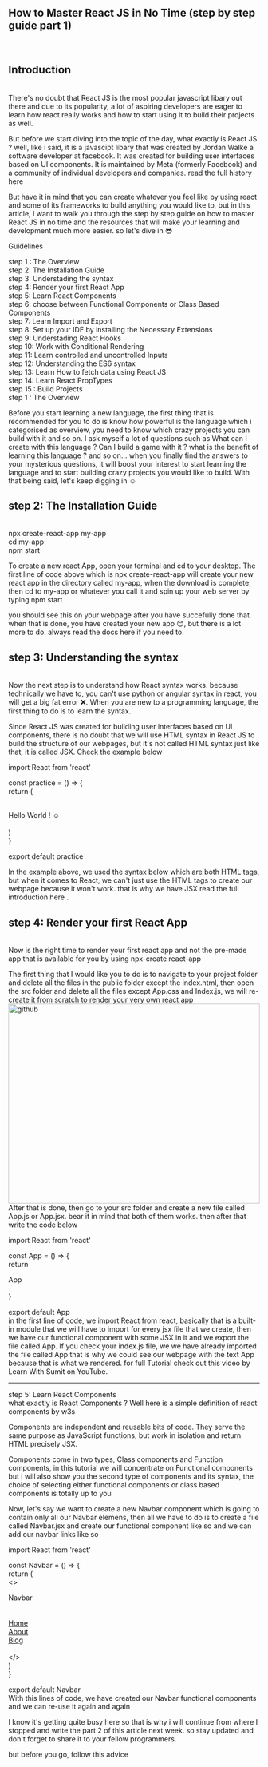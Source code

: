 <h2>How to Master React JS in No Time (step by step guide part 1)</h2></br>
<h2>Introduction</h2></br>
There's no doubt that React JS is the most popular javascript libary out there and due to its popularity, a lot of aspiring developers are eager to learn how react really works and how to start using it to build their projects as well.</br>

But before we start diving into the topic of the day, what exactly is React JS ? well, like i said, it is a javascipt libary that was created by Jordan Walke a software developer at facebook. It was created for building user interfaces based on UI components. It is maintained by Meta (formerly Facebook) and a community of individual developers and companies. read the full history here</br>

But have it in mind that you can create whatever you feel like by using react and some of its frameworks to build anything you would like to, but in this article, I want to walk you through the step by step guide on how to master React JS in no time and the resources that will make your learning and development much more easier. so let's dive in 😎</br>

Guidelines</br>

step 1 : The Overview</br>
step 2: The Installation Guide</br>
step 3: Understading the syntax</br>
step 4: Render your first React App</br>
step 5: Learn React Components</br>
step 6: choose between Functional Components or Class Based Components</br>
step 7: Learn Import and Export</br>
step 8: Set up your IDE by installing the Necessary Extensions</br>
step 9: Understading React Hooks</br>
step 10: Work with Conditional Rendering</br>
step 11: Learn controlled and uncontrolled Inputs</br>
step 12: Understanding the ES6 syntax</br>
step 13: Learn How to fetch data using React JS</br>
step 14: Learn React PropTypes</br>
step 15 : Build Projects</br>
step 1 : The Overview</br>

Before you start learning a new language, the first thing that is recommended for you to do is know how powerful is the language which i categorised as overview, you need to know which crazy projects you can build with it and so on. I ask myself a lot of questions such as What can I create with this language ? Can I build a game with it ? what is the benefit of learning this language ? and so on... when you finally find the answers to your mysterious questions, it will boost your interest to start learning the language and to start building crazy projects you would like to build. With that being said, let's keep digging in ☺</br>

<h2>step 2: The Installation Guide</h2></br>
npx create-react-app my-app</br>
cd my-app</br>
npm start</br>

To create a new react App, open your terminal and cd to your desktop. The first line of code above which is npx create-react-app will create your new react app in the directory called my-app, when the download is complete, then cd to my-app or whatever you call it and spin up your web server by typing npm start</br>

you should see this on your webpage after you have succefully done that</br>
when that is done, you have created your new app 😊, but there is a lot more to do. always read the docs here if you need to.</br>

<h2>step 3: Understanding the syntax</h2></br>
Now the next step is to understand how React syntax works. because technically we have to, you can't use python or angular syntax in react, you will get a big fat error ❌. When you are new to a programming language, the first thing to do is to learn the syntax.</br>

Since React JS was created for building user interfaces based on UI components, there is no doubt that we will use HTML syntax in React JS to build the structure of our webpages, but it's not called HTML syntax just like that, it is called JSX. Check the example below</br>

import React from 'react'</br>

const practice = () => {</br>
  return (</br>
    <div></br>
        <h>Hello World ! ☺</h></br>
    </div></br>
  )</br>
}</br>

export default practice</br>

In the example above, we used the syntax below which are both HTML tags, but when it comes to React, we can't just use the HTML tags to create our webpage because it won't work. that is why we have JSX read the full introduction here .</br>

<h2>step 4: Render your first React App</h2></br>
Now is the right time to render your first react app and not the pre-made app that is available for you by using npx-create react-app</br>

The first thing that I would like you to do is to navigate to your project folder and delete all the files in the public folder except the index.html, then open the src folder and delete all the files except App.css and Index.js, we will re-create it from scratch to render your very own react app</br>
<img src='https://cdn.hashnode.com/res/hashnode/image/upload/v1654761902555/ROkT-VBdT.jpg?auto=compress,format&format=webp' alt='github' width="100%" height='400'>
After that is done, then go to your src folder and create a new file called App.js or App.jsx. bear it in mind that both of them works. then after that write the code below</br>

import React from 'react'</br>

const App = () => {</br>
  return <div>App</div></br>
}</br>

export default App</br>
in the first line of code, we import React from react, basically that is a built-in module that we will have to import for every jsx file that we create, then we have our functional component with some JSX in it and we export the file called App. If you check your index.js file, we we have already imported the file called App that is why we could see our webpage with the text App because that is what we rendered. for full Tutorial check out this video by Learn With Sumit on YouTube.</br>

<hr>step 5: Learn React Components</h2></br>
what exactly is React Components ? Well here is a simple definition of react components by w3s</br>

Components are independent and reusable bits of code. They serve the same purpose as JavaScript functions, but work in isolation and return HTML precisely JSX.</br>

Components come in two types, Class components and Function components, in this tutorial we will concentrate on Functional components but i will also show you the second type of components and its syntax, the choice of selecting either functional components or class based components is totally up to you</br>

Now, let's say we want to create a new Navbar component which is going to contain only all our Navbar elemens, then all we have to do is to create a file called Navbar.jsx and create our functional component like so and we can add our navbar links like so</br>

import React from 'react'</br>

const Navbar = () => {</br>
  return (</br>
    <></br>
      <div>Navbar</div></br>
      <u></br>
        <l>Home</li></br>
        <l>About</li></br>
        <l>Blog</li></br>
      </u></br>
    </></br>
  )</br>
}</br>

export default Navbar</br>
With this lines of code, we have created our Navbar functional components and we can re-use it again and again</br>

I know it's getting quite busy here so that is why i will continue from where I stopped and write the part 2 of this article next week. so stay updated and don't forget to share it to your fellow programmers.</br>

but before you go, follow this advice</br>

